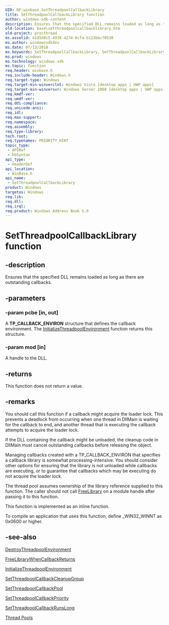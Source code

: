 ```yaml
---
UID: NF:winbase.SetThreadpoolCallbackLibrary
title: SetThreadpoolCallbackLibrary function
author: windows-sdk-content
description: Ensures that the specified DLL remains loaded as long as there are outstanding callbacks.
old-location: base\setthreadpoolcallbacklibrary.htm
old-project: procthread
ms.assetid: 41d5d8c5-4938-4274-bcfa-b122bbc70530
ms.author: windowssdkdev
ms.date: 07/13/2018
ms.keywords: SetThreadpoolCallbackLibrary, SetThreadpoolCallbackLibrary function, base.setthreadpoolcallbacklibrary, winbase/SetThreadpoolCallbackLibrary
ms.prod: windows
ms.technology: windows-sdk
ms.topic: function
req.header: winbase.h
req.include-header: Windows.h
req.target-type: Windows
req.target-min-winverclnt: Windows Vista [desktop apps | UWP apps]
req.target-min-winversvr: Windows Server 2008 [desktop apps | UWP apps]
req.kmdf-ver: 
req.umdf-ver: 
req.ddi-compliance: 
req.unicode-ansi: 
req.idl: 
req.max-support: 
req.namespace: 
req.assembly: 
req.type-library: 
tech.root: 
req.typenames: PRIORITY_HINT
topic_type:
 - APIRef
 - kbSyntax
api_type:
 - HeaderDef
api_location:
 - WinBase.h
api_name:
 - SetThreadpoolCallbackLibrary
product: Windows
targetos: Windows
req.lib: 
req.dll: 
req.irql: 
req.product: Windows Address Book 5.0
---
```


# SetThreadpoolCallbackLibrary function


## -description


Ensures that the specified DLL remains loaded as long as there are outstanding callbacks.


## -parameters




### -param pcbe [in, out]

A <b>TP_CALLBACK_ENVIRON</b> structure that defines the callback environment. The <a href="https://msdn.microsoft.com/ad610b7a-9865-4feb-81d2-491f9f87ef3e">InitializeThreadpoolEnvironment</a> function returns this structure.


### -param mod [in]

A handle to the DLL.


## -returns



This function does not return a value.




## -remarks



You should call this function if a callback might acquire the loader lock. This prevents a deadlock from occurring when one thread in DllMain is waiting for the callback to end, and another thread that is executing the callback attempts to acquire the loader lock.

If the DLL containing the callback might be unloaded, the cleanup code in DllMain must cancel outstanding callbacks before releasing the object.

Managing callbacks created with a TP_CALLBACK_ENVIRON that specifies a callback library is somewhat processing-intensive.  You should consider other options for ensuring that the library is not unloaded while callbacks are executing, or to guarantee that callbacks which may be executing do not acquire the loader lock.

The thread pool assumes ownership of the library reference supplied to this function.  The caller should not call <a href="https://msdn.microsoft.com/823d3147-4ba8-4fe5-ade4-e5604f47eb0a">FreeLibrary</a> on a module handle after passing it to this function.

This function is implemented as an inline function.

To compile an application that uses this function, define _WIN32_WINNT as 0x0600 or higher.




## -see-also




<a href="https://msdn.microsoft.com/b6a635f3-a603-4c2f-9aa9-1baa51922394">DestroyThreadpoolEnvironment</a>



<a href="https://msdn.microsoft.com/a29ba988-5d66-4914-9e37-a229bce75af2">FreeLibraryWhenCallbackReturns</a>



<a href="https://msdn.microsoft.com/ad610b7a-9865-4feb-81d2-491f9f87ef3e">InitializeThreadpoolEnvironment</a>



<a href="https://msdn.microsoft.com/395db7ba-ff39-46ee-917b-2896a0e99d43">SetThreadpoolCallbackCleanupGroup</a>



<a href="https://msdn.microsoft.com/022d83de-ff6c-4bc8-8213-42f403a323e8">SetThreadpoolCallbackPool</a>



<a href="https://msdn.microsoft.com/c24d3e9b-5a4e-43e1-a903-b612d022aa97">SetThreadpoolCallbackPriority</a>



<a href="https://msdn.microsoft.com/19ca0501-02d8-4851-8015-65e53d6f8074">SetThreadpoolCallbackRunsLong</a>



<a href="https://msdn.microsoft.com/abe0798a-0b60-4bdb-a61e-45393f1e958d">Thread Pools</a>
 

 


